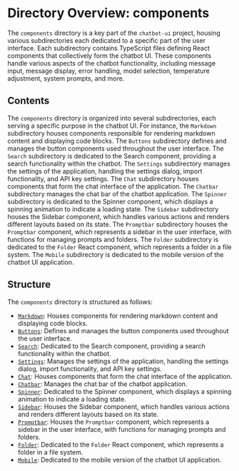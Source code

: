 
# Directory Overview: components

The `components` directory is a key part of the `chatbot-ui` project, housing various subdirectories each dedicated to a specific part of the user interface. Each subdirectory contains TypeScript files defining React components that collectively form the chatbot UI. These components handle various aspects of the chatbot functionality, including message input, message display, error handling, model selection, temperature adjustment, system prompts, and more.

## Contents

The `components` directory is organized into several subdirectories, each serving a specific purpose in the chatbot UI. For instance, the `Markdown` subdirectory houses components responsible for rendering markdown content and displaying code blocks. The `Buttons` subdirectory defines and manages the button components used throughout the user interface. The `Search` subdirectory is dedicated to the Search component, providing a search functionality within the chatbot. The `Settings` subdirectory manages the settings of the application, handling the settings dialog, import functionality, and API key settings. The `Chat` subdirectory houses components that form the chat interface of the application. The `Chatbar` subdirectory manages the chat bar of the chatbot application. The `Spinner` subdirectory is dedicated to the Spinner component, which displays a spinning animation to indicate a loading state. The `Sidebar` subdirectory houses the Sidebar component, which handles various actions and renders different layouts based on its state. The `Promptbar` subdirectory houses the `Promptbar` component, which represents a sidebar in the user interface, with functions for managing prompts and folders. The `Folder` subdirectory is dedicated to the `Folder` React component, which represents a folder in a file system. The `Mobile` subdirectory is dedicated to the mobile version of the chatbot UI application.

## Structure

The `components` directory is structured as follows:

- [`Markdown`](./Markdown.md): Houses components for rendering markdown content and displaying code blocks.
- [`Buttons`](./Buttons.md): Defines and manages the button components used throughout the user interface.
- [`Search`](./Search.md): Dedicated to the Search component, providing a search functionality within the chatbot.
- [`Settings`](./Settings.md): Manages the settings of the application, handling the settings dialog, import functionality, and API key settings.
- [`Chat`](./Chat.md): Houses components that form the chat interface of the application.
- [`Chatbar`](./Chatbar.md): Manages the chat bar of the chatbot application.
- [`Spinner`](./Spinner.md): Dedicated to the Spinner component, which displays a spinning animation to indicate a loading state.
- [`Sidebar`](./Sidebar.md): Houses the Sidebar component, which handles various actions and renders different layouts based on its state.
- [`Promptbar`](./Promptbar.md): Houses the `Promptbar` component, which represents a sidebar in the user interface, with functions for managing prompts and folders.
- [`Folder`](./Folder.md): Dedicated to the `Folder` React component, which represents a folder in a file system.
- [`Mobile`](./Mobile.md): Dedicated to the mobile version of the chatbot UI application.
